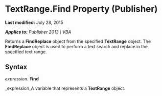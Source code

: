
# TextRange.Find Property (Publisher)

 **Last modified:** July 28, 2015

 _**Applies to:** Publisher 2013 | VBA_

Returns a  **FindReplace** object from the specified **TextRange** object. The **FindReplace** object is used to perform a text search and replace in the specified text range.


## Syntax

 _expression_. **Find**

 _expression_A variable that represents a  **TextRange** object.

